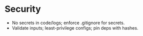 # Security
- No secrets in code/logs; enforce .gitignore for secrets.
- Validate inputs; least-privilege configs; pin deps with hashes.
